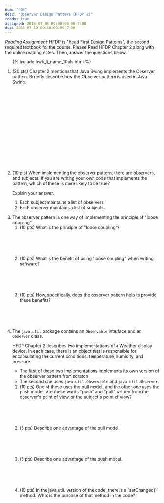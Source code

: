 ```yaml
---
num: "h08"
desc: "Observer Design Pattern (HFDP 2)"
ready: true
assigned: 2016-07-08 09:00:00.00-7:00
due: 2016-07-12 09:30:00.00-7:00
---
```


*Reading Assignment:* HFDP is "Head First Design Patterns", the second required textbook for the course.  Please Read <span data-hfdp="2">HFDP Chapter 2</span>  along with the online reading notes. Then, answer the questions below.

<ol>

{% include hwk_li_name_10pts.html %}

<li style="margin-bottom:20em;" markdown="1"> 
(20 pts) Chapter 2 mentions that Java Swing implements the Observer pattern. Brriefly describe how the Observer pattern is used in Java Swing.
</li>

<li style="margin-bottom:1em;" markdown="1">
(10 pts) When implementing the observer pattern, there are observers, and
subjects.  If you are writing your own code that implements the pattern,
which of these is more likely to be true?

Explain your answer.

<ol>
<li> Each subject maintains a list of observers </li>
<li> Each observer maintains a list of subjects </li>
</ol>

<div class="pagebreak" />
</li>


<li>
The observer pattern is one way of implementing the principle of "loose coupling". 

<ol>

<li style="margin-bottom:6em;" markdown="1">
(10 pts) What is the principle of "loose coupling"?
</li>

<li style="margin-bottom:6em;" markdown="1">
(10 pts) What is the benefit of using "loose coupling" when writing software?
</li>

<li style="margin-bottom:6em;" markdown="1">
(10 pts) How, specifically, does the observer pattern help to provide these benefits?
</li>

</ol>



</li> 


<li>


The `java.util` package contains an `Observable` interface and an `Observer` class.

<span data-hfdp="2">HFDP Chapter 2</span> describes two implementations of a Weather display device.   In each case, there is an object that is responsible for encapsulating the current conditions: temperature, humidity, and pressure.

* The first of these two implementations implements its own version of the observer pattern from scratch
* The second one uses `java.util.Observable` and `java.util.Observer`.

<ol>
<li style="margin-bottom:6em;" markdown="1">
(10 pts) One of these uses the pull model, and the other one uses the push model.  Are these words "push" and "pull" written from the observer's point of view, or the subject's point of view?
</li>
<li style="margin-bottom:6em;" markdown="1">
(5 pts) Describe one advantage of the pull model.
</li>
<li style="margin-bottom:6em;" markdown="1">
(5 pts) Describe one advantage of the push model.
</li>
<li style="margin-bottom:4em;" markdown="1">
(10 pts) In the java.util. version of the code, there is a `setChanged()` method.    What is the purpose of that method in the code?
</li>

</ol>

</li>





</ol>

<div style="display:none">
http://UCSB-CS56-M16.github.io/hwk/h08
</div>
